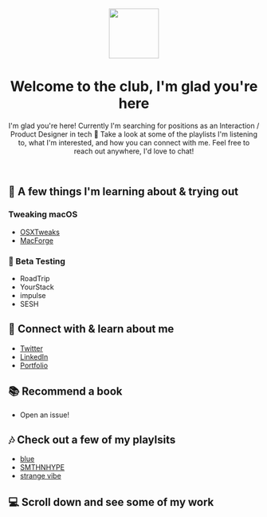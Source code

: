 <p align="center"><a href="https://braxtonhuff.com/"
target="_blank"><br><img width="100" src="https://emojipedia-us.s3.dualstack.us-west-1.amazonaws.com/thumbs/240/apple/237/fire_1f525.png"></a></p>
<h1 align="center">Welcome to the club, I'm glad you're here</h1>
<p align="center">I'm glad you're here! Currently I'm searching for positions as an Interaction / Product Designer in tech 📲 Take a look at some of the playlists I'm listening to, what I'm interested, and how you can connect with me. Feel free to reach out anywhere, I'd love to chat!</p>
<p align="center">
</p>

<br>

## 💾 A few things I'm learning about & trying out

### Tweaking macOS

  - <a href = https://www.reddit.com/r/OSXTweaks/> OSXTweaks </a>
  - <a href = https://github.com/MacEnhance/MacForge/> MacForge </a>
  
### 👀 Beta Testing
  - RoadTrip 
  - YourStack
  - impulse
  - SESH 

## 📂 Connect with & learn about me
- <a href= https://twitter.com/3raxton> Twitter </a>
- <a href= https://linkedIn.com/3raxton> LinkedIn </a>
- <a href= https://braxtonhuff.com> Portfolio </a>

## 📚 Recommend a book 
- Open an issue!

## 🎶 Check out a few of my playlsits 
- <a href= https://open.spotify.com/playlist/7mVYdvUPOoe47XUPMxYSIr> blue </a> 
- <a href= https://open.spotify.com/playlist/2FjUNPyImNqs6g4IbzE2IN> SMTHNHYPE </a>
- <a href= https://open.spotify.com/playlist/1fTjmHXEpTlJsz1j1rcijh> strange vibe </a>

## 💻 Scroll down and see some of my work
